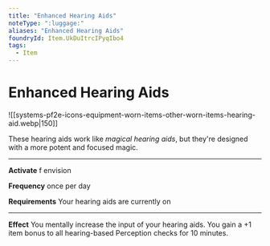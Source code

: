 ```yaml
---
title: "Enhanced Hearing Aids"
noteType: ":luggage:"
aliases: "Enhanced Hearing Aids"
foundryId: Item.UkDuItrcIPyqIbo4
tags:
  - Item
---
```


# Enhanced Hearing Aids
![[systems-pf2e-icons-equipment-worn-items-other-worn-items-hearing-aid.webp|150]]

These hearing aids work like _magical hearing aids_, but they're designed with a more potent and focused magic.

* * *

**Activate** f envision

**Frequency** once per day

**Requirements** Your hearing aids are currently on

* * *

**Effect** You mentally increase the input of your hearing aids. You gain a +1 item bonus to all hearing-based Perception checks for 10 minutes.


